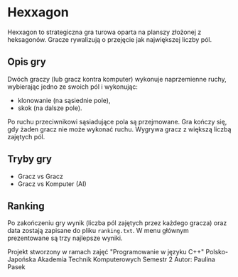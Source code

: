 # Hexxagon

Hexxagon to strategiczna gra turowa oparta na planszy złożonej z heksagonów. Gracze rywalizują o przejęcie jak największej liczby pól.

## Opis gry

Dwóch graczy (lub gracz kontra komputer) wykonuje naprzemienne ruchy, wybierając jedno ze swoich pól i wykonując:

- klonowanie (na sąsiednie pole),
- skok (na dalsze pole).

Po ruchu przeciwnikowi sąsiadujące pola są przejmowane. Gra kończy się, gdy żaden gracz nie może wykonać ruchu. Wygrywa gracz z większą liczbą zajętych pól.

## Tryby gry

- Gracz vs Gracz  
- Gracz vs Komputer (AI)

## Ranking

Po zakończeniu gry wynik (liczba pól zajętych przez każdego gracza) oraz data zostają zapisane do pliku `ranking.txt`. W menu głównym prezentowane są trzy najlepsze wyniki.

Projekt stworzony w ramach zajęć "Programowanie w języku C++"
Polsko-Japońska Akademia Technik Komputerowych
Semestr 2
Autor: Paulina Pasek
